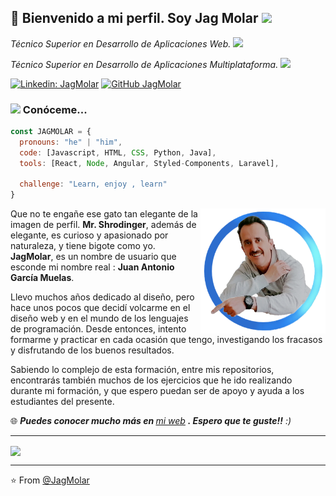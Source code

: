 ### <h2>👋 Bienvenido a mi perfil. Soy Jag Molar <img src="https://media.giphy.com/media/KzJkzjggfGN5Py6nkT/giphy.gif" width="50"></h2>

<p>
  <em>Técnico Superior en Desarrollo de Aplicaciones Web.
    <img src="https://media.giphy.com/media/gK6PMs5BOnLIE2QCtU/giphy.gif" width="30">
  </em>
</p>
<p>
  <em>Técnico Superior en Desarrollo de Aplicaciones Multiplataforma.
    <img src="https://media.giphy.com/media/gK6PMs5BOnLIE2QCtU/giphy.gif" width="30">
  </em>
</p>

[![Linkedin: JagMolar](https://img.shields.io/badge/-juanantoniogarciamuelas-blue?style=flat-square&logo=Linkedin&logoColor=white&link=https://www.linkedin.com/in/juanantoniogarciamuelas)](https://www.linkedin.com/in/juanantoniogarciamuelas)
[![GitHub JagMolar](https://img.shields.io/github/followers/JagMolar?label=follow&style=social)](https://github.com/JagMolar)


### <img src="https://media.giphy.com/media/eNA1tWKSfe3C4lyrTx/giphy.gif" width="50"> Conóceme...  

```javascript
const JAGMOLAR = {
  pronouns: "he" | "him",
  code: [Javascript, HTML, CSS, Python, Java],
  tools: [React, Node, Angular, Styled-Components, Laravel],
  
  challenge: "Learn, enjoy , learn"
}
```
<p align="left"><!-- <img src="https://repository-images.githubusercontent.com/288677863/24a25e00-e216-11ea-971b-b62dea14b560" width="200" align="right" /> -->
  <img src="https://github.com/JagMolar/Jagmolar.site/blob/master/images/juanremovebg2607.png" width="200" align="right" />
  Que no te engañe ese gato tan elegante de la imagen de perfil. <b>Mr. Shrodinger</b>, además de elegante, es curioso y apasionado por naturaleza, y tiene bigote como yo. <b>JagMolar</b>, es un nombre de usuario que esconde mi nombre real : <b>Juan Antonio García Muelas</b>. 
</p> 
<p align="left">
  Llevo muchos años dedicado al diseño, pero hace unos pocos que decidí volcarme en el diseño web y en el mundo de los lenguajes de programación. Desde entonces, intento formarme y practicar en cada ocasión que tengo, investigando los fracasos y disfrutando de los buenos resultados. 
</p>
<p align="left">
Sabiendo lo complejo de esta formación, entre mis repositorios, encontrarás también muchos de los ejercicios que he ido realizando durante mi formación, y que espero puedan ser de apoyo y ayuda a los estudiantes del presente. 
</p>



🌐 <em><b>Puedes conocer mucho más en </b> <a href="https://jagmolar.github.io/Jagmolar.site/" target="blank">mi web</a> <b>. Espero que te guste!!</b> :)</em>

---

<img align='center' src="https://media.giphy.com/media/KzJkzjggfGN5Py6nkT/giphy.gif" width="200">

---

⭐️ From [@JagMolar](https://github.com/JagMolar)

<!-- **JagMolar/JagMolar** is a ✨ _special_ ✨ repository because its `README.md` (this file) appears on your GitHub profile.
